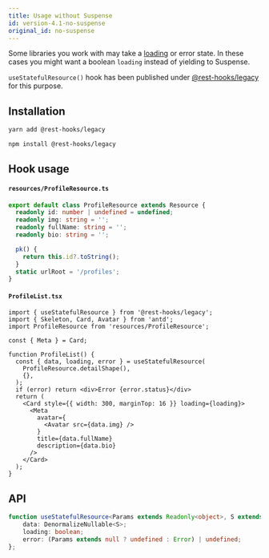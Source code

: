 ```yaml
---
title: Usage without Suspense
id: version-4.1-no-suspense
original_id: no-suspense
---
```


Some libraries you work with may take a [loading](https://ant.design/components/card/#components-card-demo-loading) or error state.
In these cases you might want a boolean `loading` instead of yielding to Suspense.

`useStatefulResource()` hook has been published under [@rest-hooks/legacy](https://www.npmjs.com/package/@rest-hooks/legacy)
for this purpose.

## Installation

<!--DOCUSAURUS_CODE_TABS-->
<!--yarn-->
```bash
yarn add @rest-hooks/legacy
```
<!--npm-->
```bash
npm install @rest-hooks/legacy
```
<!--END_DOCUSAURUS_CODE_TABS-->

## Hook usage

#### `resources/ProfileResource.ts`

```typescript
export default class ProfileResource extends Resource {
  readonly id: number | undefined = undefined;
  readonly img: string = '';
  readonly fullName: string = '';
  readonly bio: string = '';

  pk() {
    return this.id?.toString();
  }
  static urlRoot = '/profiles';
}
```

#### `ProfileList.tsx`

```tsx
import { useStatefulResource } from '@rest-hooks/legacy';
import { Skeleton, Card, Avatar } from 'antd';
import ProfileResource from 'resources/ProfileResource';

const { Meta } = Card;

function ProfileList() {
  const { data, loading, error } = useStatefulResource(
    ProfileResource.detailShape(),
    {},
  );
  if (error) return <div>Error {error.status}</div>
  return (
    <Card style={{ width: 300, marginTop: 16 }} loading={loading}>
      <Meta
        avatar={
          <Avatar src={data.img} />
        }
        title={data.fullName}
        description={data.bio}
      />
    </Card>
  );
}
```

## API

```typescript
function useStatefulResource<Params extends Readonly<object>, S extends Schema>(fetchShape: ReadShape<S, Params>, params: Params | null): {
    data: DenormalizeNullable<S>;
    loading: boolean;
    error: (Params extends null ? undefined : Error) | undefined;
};
```
